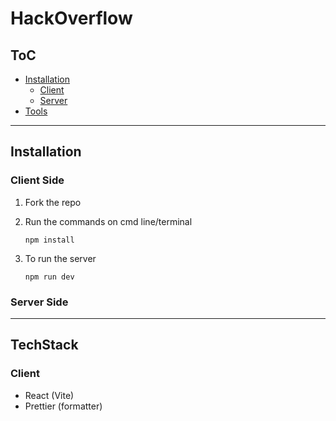 # HackOverflow

## ToC

- [Installation](#installation)
    - [Client](#client-side)
    - [Server](#server-side)
- [Tools](#techstack)

---

## Installation

### Client Side

1. Fork the repo

2. Run the commands on cmd line/terminal
    ```
    npm install
    ```

3. To run the server
    ```
    npm run dev
    ```

### Server Side

---

## TechStack

### Client

- React (Vite)
- Prettier (formatter)

